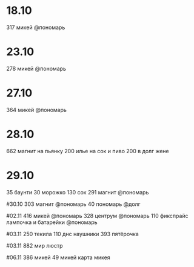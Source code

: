 # 18.10
317 микей @пономарь

# 23.10
278 микей @пономарь

# 27.10
364 микей @пономарь

# 28.10
662 магнит на пьянку
200 илье на сок и пиво
200 в долг жене

# 29.10
35 баунти
30 морожко
130 сок
291 магнит @пономарь

#30.10
303 магнит @пономарь
40 пономарь @долг

#02.11
416 микей @пономарь
328 центрум @пономарь
110 фикспрайс лампочка и батарейки @пономарь

#03.11
250 текила
110 днс наушники
393 пятёрочка

#03.11
882 мир люстр

#06.11
386 микей
49 микей карта микея

